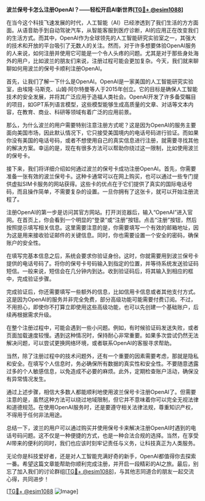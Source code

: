 **波兰保号卡怎么注册OpenAI？——轻松开启AI新世界[[TG💪+ @esim1088](https://t.me/s/esim1088)]**

在当今这个科技飞速发展的时代，人工智能（AI）已经渗透到了我们生活的方方面面。从语音助手到自动驾驶汽车，从智能客服到医疗诊断，AI的应用正在改变我们的生活方式。而其中，OpenAI作为全球领先的人工智能研究实验室之一，其强大的技术和开放的平台吸引了无数人的关注。然而，对于许多想要体验OpenAI服务的人来说，如何注册并使用它可能是一个令人头疼的问题。尤其是对于那些身处海外的用户，比如波兰的朋友们来说，注册过程可能会更加复杂。今天，我们就来聊聊如何用波兰的保号卡顺利注册OpenAI。

首先，让我们了解一下什么是OpenAI。OpenAI是一家美国的人工智能研究实验室，由埃隆·马斯克、山姆·阿尔特曼等人于2015年创立。它的目标是确保人工智能技术的安全发展，并将其广泛应用于造福人类社会。OpenAI开发了许多备受瞩目的项目，如GPT系列语言模型，这些模型能够生成高质量的文章、对话等文本内容，在教育、商业、科研等领域有着广泛的应用前景。

那么，为什么波兰的用户需要特别注意注册方式呢？这是因为OpenAI的服务主要面向美国市场，因此默认情况下，它只接受美国境内的电话号码进行验证。而如果你没有美国的电话号码，或者不想使用自己的真实信息进行注册，就需要寻找其他的解决方案。幸运的是，现在有很多方法可以帮助你绕过这一限制，比如使用波兰的保号卡。

接下来，我们将详细介绍如何通过波兰的保号卡成功注册OpenAI。首先，你需要准备一张有效的波兰保号卡。这种卡通常可以在网上购买，也可以通过一些专门提供虚拟SIM卡服务的网站获得。这些卡的优点在于它们提供了真实的国际电话号码，而且操作简单，不需要复杂的设置。一旦你拥有了这张卡，就可以开始注册流程了。

注册OpenAI的第一步是访问其官方网站。打开浏览器后，输入“OpenAI”进入官网。在首页上，你会看到一个明显的“登录”或“注册”按钮。点击“注册”按钮，然后按照提示填写相关信息。这里需要注意的是，你需要填写一个有效的邮箱地址，因为这是用来接收验证邮件的关键信息。同时，你也需要设置一个安全的密码，确保账户的安全性。

在填写完基本信息之后，系统会要求你验证身份。这时，你就需要用到波兰保号卡提供的电话号码了。将你的保号卡号码输入到指定的位置，并等待系统发送验证码短信。一般来说，短信会在几分钟内到达。收到验证码后，将其输入到相应的框中，完成验证步骤。

完成验证后，你还需要填写一些额外的信息，比如信用卡信息或者其他支付方式。这是因为OpenAI的服务并非完全免费，部分高级功能可能需要付费订阅。不过，不用担心，即使你不打算立即使用这些高级功能，也可以先创建一个基础账户，后续再根据需求升级。

在整个注册过程中，可能会遇到一些小问题。例如，有时候验证码发送失败，或者页面加载速度较慢。遇到这种情况时，保持耐心非常重要。如果多次尝试仍然无法解决问题，可以尝试更换网络环境，或者联系OpenAI的客服寻求帮助。

当然，除了注册过程中的技术问题外，还有一个重要的因素需要考虑，那就是隐私和安全。在填写个人信息时，务必确保所有数据的真实性和安全性。不要随意透露过多的个人敏感信息，以免造成不必要的麻烦。此外，定期检查账户活动，确保没有异常情况发生。

通过上述步骤，相信大多数人都能顺利地使用波兰保号卡注册OpenAI了。但需要注意的是，虽然这种方法可以绕过地域限制，但它并不意味着你可以完全无视法律和道德规范。在使用OpenAI服务时，还是要遵守相关法律法规，尊重知识产权，不得用于任何非法用途。

总结一下，波兰的用户可以通过购买并使用保号卡来解决注册OpenAI时遇到的电话号码问题。这不仅是一种便捷的方式，也是一种合法合规的选择。当然，在享受AI带来的便利的同时，我们也应该时刻牢记责任与义务，让科技真正为人类服务。

无论你是科技爱好者，还是对人工智能充满好奇的新手，OpenAI都值得你去探索一番。希望这篇文章能帮助你顺利完成注册，并开启一段精彩的AI之旅。最后，别忘了加入我们的讨论群组[[TG💪+ @esim1088](https://t.me/s/esim1088)]，与其他志同道合的朋友一起交流心得，共同进步！

[[TG💪+ @esim1088](https://t.me/s/esim1088) ![Image](https://i.postimg.cc/4NQfJmqS/Snipaste-2025-05-13-00-14-12.png)]